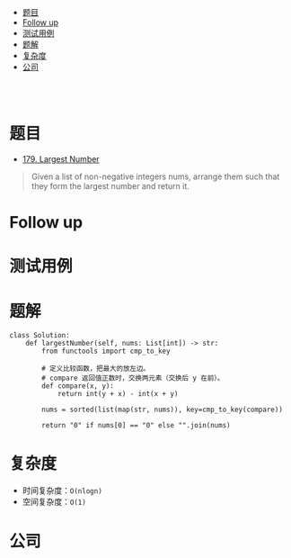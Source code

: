 - [题目](#题目)
- [Follow up](#follow-up)
- [测试用例](#测试用例)
- [题解](#题解)
- [复杂度](#复杂度)
- [公司](#公司)

</br></br>

# 题目
- [179. Largest Number](https://leetcode.com/problems/largest-number/)
> Given a list of non-negative integers nums, arrange them such that they form the largest number and return it.

# Follow up

# 测试用例

# 题解
```
class Solution:
    def largestNumber(self, nums: List[int]) -> str:
        from functools import cmp_to_key

        # 定义比较函数，把最大的放左边。
        # compare 返回值正数时，交换两元素（交换后 y 在前）。
        def compare(x, y): 
            return int(y + x) - int(x + y)
    
        nums = sorted(list(map(str, nums)), key=cmp_to_key(compare))

        return "0" if nums[0] == "0" else "".join(nums)
```

# 复杂度
- 时间复杂度：`O(nlogn)`
- 空间复杂度：`O(1)`

# 公司
